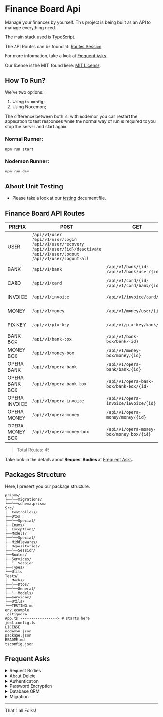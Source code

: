 # Finance Board Api

Manage your finances by yourself. This project is being built as an API to manage everything need.

The main stack used is TypeScript.

The API Routes can be found at: [Routes Session](#finance-board-api-routes)

For more information, take a look at [Frequent Asks](#frequent-asks).

Our license is the MIT, found here: [MIT License](LICENSE).

## How To Run?

We've two options:

1. Using ts-config;
2. Using Nodemon;

The difference between both is: with nodemon you can restart the application to test responses while the normal
way of run is required to you stop the server and start again.

### Normal Runner:

```commandline
npm run start
```

### Nodemon Runner:

```commandline
npm run dev
```

## About Unit Testing
* Please take a look at our [testing](./Tests/TESTING.md) document file.


## Finance Board API Routes

| **PREFIX**      | **POST**                                                                                                                                                       | **GET**                                          | **PATCH**                  | **DELETE**               | **FINAL** |
|-----------------|----------------------------------------------------------------------------------------------------------------------------------------------------------------|--------------------------------------------------|----------------------------|--------------------------|-----------|
| USER            | `/api/v1/user`<br/>`/api/v1/user/login`<br/>`/api/v1/user/recovery`<br/>`/api/v1/user/{id}/deactivate`<br/>`/api/v1/user/logout`<br/>`/api/v1/user/logout-all` |                                                  | `/api/v1/user/{id}/update` |                          | 7 Routes  |
| BANK            | `/api/v1/bank`                                                                                                                                                 | `/api/v1/bank/{id}`<br/>`/api/v1/bank/user/{id}` | `/api/v1/bank/{id}`        | `/api/v1/bank/{id}`      | 5 Routes  |
| CARD            | `/api/v1/card`                                                                                                                                                 | `/api/v1/card/{id}`<br/>`/api/v1/card/bank/{id}` | `/api/v1/card/{id}`        | `/api/v1/card{id}`       | 5 Routes  |
| INVOICE         | `/api/v1/invoice`                                                                                                                                              | `/api/v1/invoice/card/{id}`                      | `/api/v1/invoice/{id}`     |                          | 3 Routes  |
| MONEY           | `/api/v1/money`                                                                                                                                                | `/api/v1/money/user/{id}`                        | `/api/v1/money/{id}`       |                          | 3 Routes  |
| PIX KEY         | `/api/v1/pix-key`                                                                                                                                              | `/api/v1/pix-key/bank/{id}`                      | `/api/v1/pix-key/{id}`     | `/api/v1/pix-key/{id}`   | 4 Routes  |
| BANK BOX        | `/api/v1/bank-box`                                                                                                                                             | `/api/v1/bank-box/bank/{id}`                     | `/api/v1/bank-box/{id}`    | `/api/v1/bank-box/{id}`  | 4 Routes  |
| MONEY BOX       | `/api/v1/money-box`                                                                                                                                            | `/api/v1/money-box/money/{id}`                   | `/api/v1/money-box/{id}`   | `/api/v1/money-box/{id}` | 4 Routes  |
| OPERA BANK      | `/api/v1/opera-bank`                                                                                                                                           | `/api/v1/opera-bank/bank/{id}`                   |                            |                          | 2 Routes  |
| OPERA BANK BOX  | `/api/v1/opera-bank-box`                                                                                                                                       | `/api/v1/opera-bank-box/bank-box/{id}`           |                            |                          | 2 Routes  |
| OPERA INVOICE   | `/api/v1/opera-invoice`                                                                                                                                        | `/api/v1/opera-invoice/invoice/{id}`             |                            |                          | 2 Routes  |
| OPERA MONEY     | `/api/v1/opera-money`                                                                                                                                          | `/api/v1/opera-money/money/{id}`                 |                            |                          | 2 Routes  |
| OPERA MONEY BOX | `/api/v1/opera-money-box`                                                                                                                                      | `/api/v1/opera-money-box/money-box/{id}`         |                            |                          | 2 Routes  |

> Total Routes: 45

Take look in the details about **Request Bodies** at [Frequent Asks](#frequent-asks).

## Packages Structure

Here, I present you our package structure.

```commandline
prisma/
├──└──migrations/
└──└──schema.prisma
Src/
├──Controllers/
├──Dtos
├──└──Special/
├──Enums/
├──Exceptions/
├──Models/
├──└──Special/
├──Middlewares/
├──Repositories/
├──└──Session/
├──Routes/
├──Services/
├──└──Session
├──Types/
└──Utils
Tests/
├──Mocks/
├──└──Dtos/
├──└──General/
├──└──Models/
├──Services/
└──Utils/
└──TESTING.md
env.example
.gitignore
App.ts -----------------> # starts here
jest.config.ts
LICENSE
nodemon.json
package.json
README.md
tsconfig.json
```

## Frequent Asks

<details>
<summary>Request Bodies</summary>
<ul>
<li>User Routes <a href="./REQUESTBODY.md/#user-routes">here</a>.</li>
<li>PixKey Routes <a href="./REQUESTBODY.md/#pix-key-routes">here</a>.</li>
<li>Bank Routes <a href="./REQUESTBODY.md/#bank-routes">here</a>.</li>
<li>Bank Box Routes <a href="./REQUESTBODY.md/#bank-box-routes">here</a>.</li>
<li>Card Routes <a href="./REQUESTBODY.md/#card-routes">here</a>.</li>
<li>Invoice Routes <a href="./REQUESTBODY.md/#invoice-routes">here</a>.</li>
<li>Money Routes <a href="./REQUESTBODY.md/#money-routes">here</a>.</li>
<li>Money Box Routes <a href="./REQUESTBODY.md/#money-box-routes">here</a>.</li>
<li>Opera Bank Routes <a href="./REQUESTBODY.md/#opera-bank-routes">here</a>.</li>
<li>Opera Bank Box Routes <a href="./REQUESTBODY.md/#opera-bank-box-routes">here</a>.</li>
<li>Opera Invoice Routes <a href="./REQUESTBODY.md/#opera-invoice-routes">here</a>.</li>
<li>Opera Money Routes <a href="./REQUESTBODY.md/#opera-money-routes">here</a>.</li>
<li>Opera Money Box Routes <a href="./REQUESTBODY.md/#opera-money-box-routes">here</a>.</li>
</ul>
</details>

<details>
<summary>
About Delete
</summary>
<p>
The User is just *soft-deleted* when you chose that option if logged.
</p>
<p>
To reactive it, you can make login again and the user will be reactivated.
</p>
</details>

<details>
<summary>
Authentication
</summary>
<p>
To make authentication, we're using 
<a href="https://www.npmjs.com/package/jsonwebtoken" 
target="_blank">JsonWebToken JWT</a>.
</p>
</details>

<details>
<summary>
Password Encryption
</summary>
<p>
To make password encryption, we're using 
<a href="https://www.npmjs.com/package/bcrypt" 
target="_blank">Bcrypt</a>.
</p>
</details>

<details>
<summary>
Database ORM
</summary>
<p>
To make database ORM, we're using 
<a href="https://www.npmjs.com/package/prisma" 
target="_blank">Prisma</a>.
</p>
<p>
The database used is 
<a href="https://www.postgresql.org/" 
target="_blank">Postgres</a>.
</p>
</details>

<details>
<summary>
Migration
</summary>
<p>
If you want to make a migration, you can use the command:
</p>
<p>
<code>npm run migrate migration_description</code>
</p>
<p>
Replace <code>migration_description</code> by yours, separating by underscore.
</p>
</details>

---

That's all Folks!
